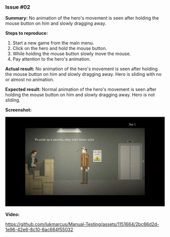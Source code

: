 ### Issue #02

**Summary:** No animation of the hero's movement is seen after holding the mouse button on him and slowly dragging away.

**Steps to reproduce:**

1. Start a new game from the main menu.
2. Click on the hero and hold the mouse button.
3. While holding the mouse button slowly move the mouse.
4. Pay attention to the hero's animation.

**Actual result:** No animation of the hero's movement is seen after holding the mouse button on him and slowly dragging away. Hero is sliding with no or almost no animation.

**Expected result:** Normal animation of the hero's movement is seen after holding the mouse button on him and slowly dragging away. Hero is not sliding.

**Screenshot:**

![NQA02](02.png)

**Video:**

https://github.com/lukmarcus/Manual-Testing/assets/1151664/2bc66d2d-1e96-42e6-8c10-6ac664f55032
